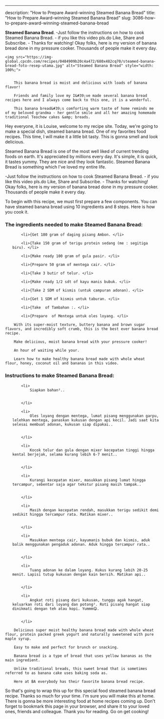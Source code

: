 ---
description: "How to Prepare Award-winning Steamed Banana Bread"
title: "How to Prepare Award-winning Steamed Banana Bread"
slug: 3086-how-to-prepare-award-winning-steamed-banana-bread

<p>
	<strong>Steamed Banana Bread</strong>. 
	-Just follow the instructions on how to cook Steamed Banana Bread. - if you like this video pls.do Like, Share and Subscribe. - Thanks for watching! Okay folks, here is my version of banana bread done in my pressure cooker. Thousands of people make it every day.
</p>
<p>
	
	<img src="https://img-global.cpcdn.com/recipes/0484909b20c4a472/680x482cq70/steamed-banana-bread-foto-resep-utama.jpg" alt="Steamed Banana Bread" style="width: 100%;">
	
	
		This banana bread is moist and delicious with loads of banana flavor!
	
		Friends and family love my I&#39;ve made several banana bread recipes here and I always come back to this one, it is a wonderful.
	
		This banana bread&#39;s comforting warm taste of home reminds me of my beloved grandma - her gentle smile and all her amazing homemade traditional Teochew cakes &amp; breads.
	
</p>
<p>
	Hey everyone, it is Louise, welcome to my recipe site. Today, we're going to make a special dish, steamed banana bread. One of my favorites food recipes. This time, I will make it a little bit tasty. This is gonna smell and look delicious.
</p>
	
<p>
	Steamed Banana Bread is one of the most well liked of current trending foods on earth. It's appreciated by millions every day. It's simple, it is quick, it tastes yummy. They are nice and they look fantastic. Steamed Banana Bread is something which I've loved my entire life.
</p>
<p>
	-Just follow the instructions on how to cook Steamed Banana Bread. - if you like this video pls.do Like, Share and Subscribe. - Thanks for watching! Okay folks, here is my version of banana bread done in my pressure cooker. Thousands of people make it every day.
</p>

<p>
To begin with this recipe, we must first prepare a few components. You can have steamed banana bread using 10 ingredients and 8 steps. Here is how you cook it.
</p>

<h3>The ingredients needed to make Steamed Banana Bread:</h3>

<ol>
	
		<li>{Get 180 gram of daging pisang Ambon. </li>
	
		<li>{Take 150 gram of terigu protein sedang (me : segitiga biru). </li>
	
		<li>{Make ready 100 gram of gula pasir. </li>
	
		<li>{Prepare 50 gram of mentega cair. </li>
	
		<li>{Take 3 butir of telur. </li>
	
		<li>{Make ready 1/2 sdt of kayu manis bubuk. </li>
	
		<li>{Take 2 SDM of kismis (untuk campuran adonan). </li>
	
		<li>{Get 1 SDM of kismis untuk taburan. </li>
	
		<li>{Take  of Tambahan :. </li>
	
		<li>{Prepare  of Mentega untuk oles loyang. </li>
	
</ol>
<p>
	
		With its super-moist texture, buttery banana and brown sugar flavors, and incredibly soft crumb, this is the best ever banana bread recipe.
	
		Make delicious, moist banana bread with your pressure cooker!
	
		An hour of waiting while your.
	
		Learn how to make healthy banana bread made with whole wheat flour, honey, coconut oil and bananas in this video.
	
</p>

<h3>Instructions to make Steamed Banana Bread:</h3>

<ol>
	
		<li>
			Siapkan bahan²..
			
			
		</li>
	
		<li>
			Oles loyang dengan mentega, lumat pisang menggunakan garpu, lelehkan mentega, panaskan kukusan dengan api kecil. Jadi saat kita selesai membuat adonan, kukusan siap dipakai..
			
			
		</li>
	
		<li>
			Kocok telur dan gula dengan mixer kecepatan tinggi hingga kental berjejak, selama kurang lebih 6-7 menit..
			
			
		</li>
	
		<li>
			Kurangi kecepatan mixer, masukkan pisang lumat hingga tercampur, sebentar saja agar tekstur pisang masih tampak..
			
			
		</li>
	
		<li>
			Masih dengan kecepatan rendah, masukkan terigu sedikit demi sedikit hingga tercampur rata. Matikan mixer..
			
			
		</li>
	
		<li>
			Masukkan mentega cair, kayumanis bubuk dan kismis, aduk balik menggunakan pengaduk adonan. Aduk hingga tercampur rata..
			
			
		</li>
	
		<li>
			Tuang adonan ke dalam loyang. Kukus kurang lebih 20-25 menit. Lapisi tutup kukusan dengan kain bersih. Matikan api..
			
			
		</li>
	
		<li>
			Angkat roti pisang dari kukusan, tunggu agak hangat, keluarkan roti dari loyang dan potong². Roti pisang hangat siap dinikmati dengan teh atau kopi. Yummm😋.
			
			
		</li>
	
</ol>

<p>
	
		Delicious super moist healthy banana bread made with whole wheat flour, protein packed greek yogurt and naturally sweetened with pure maple syrup.
	
		Easy to make and perfect for brunch or snacking.
	
		Banana bread is a type of bread that uses yellow bananas as the main ingredient.
	
		Unlike traditional breads, this sweet bread that is sometimes referred to as banana cake uses baking soda as.
	
		Here at BA everybody has their favorite banana bread recipe.
	
</p>

<p>
	So that's going to wrap this up for this special food steamed banana bread recipe. Thanks so much for your time. I'm sure you will make this at home. There is gonna be more interesting food at home recipes coming up. Don't forget to bookmark this page in your browser, and share it to your loved ones, friends and colleague. Thank you for reading. Go on get cooking!
</p>
